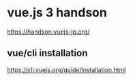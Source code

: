 
# vue.js 3 handson

https://handson.vuejs-jp.org/

## vue/cli installation

https://cli.vuejs.org/guide/installation.html
